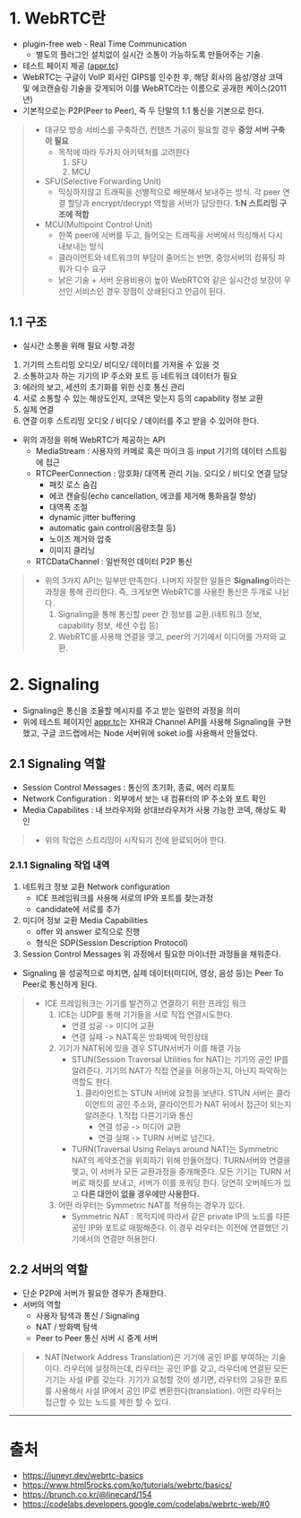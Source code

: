 # 1. WebRTC란

 - plugin-free web - Real Time Communication
    - 별도의 플러그인 설치없이 실시간 소통이 가능하도록 만들어주는 기술.
- 테스트 페이지 제공 ([appr.tc](https://appr.tc/))
- WebRTC는 구글이 VoIP 회사인 GIPS를 인수한 후, 해당 회사의 음성/영상 코덱 및 에코캔슬링 기술을 갖게되어 이를 WebRTC라는 이름으로 공개한 케이스(2011년)
- 기본적으로는 P2P(Peer to Peer), 즉 두 단말의 1:1 통신을 기본으로 한다.
>   - 대규모 방송 서비스를 구축하건, 컨텐츠 가공이 필요할 경우 **중앙 서버 구축이 필요**
>       - 목적에 따라 두가지 아키텍처를 고려한다
>           1. SFU
>           1. MCU
>   - SFU(Selective Forwarding Unit)
>       - 믹싱하지않고 트래픽을 선별적으로 배분해서 보내주는 방식. 각 peer 연결 할당과 encrypt/decrypt 역할을 서버가 담당한다. **1:N 스트리밍 구조에 적합**
>   - MCU(Multipoint Control Unit)
>       - 한쪽 peer에 서버를 두고, 들어오는 트래픽을 서버에서 믹싱해서 다시 내보내는 방식
>       - 클라이언트와 네트워크의 부담이 줄어드는 반면, 중앙서버의 컴퓨팅 파워가 다수 요구
>       - 낡은 기술 + 서버 운용비용이 높아 WebRTC와 같은 실시간성 보장이 우선인 서비스인 경우 장점이 상쇄된다고 언급이 된다.

## 1.1 구조

 - 실시간 소통을 위해 필요 사항 과정
 1. 기기의 스트리밍 오디오/ 비디오/ 데이터를 가져올 수 있을 것
 1. 소통하고자 하는 기기의 IP 주소와 포트 등 네트워크 데이터가 필요
 1. 에러의 보고, 세션의 초기화를 위한 신호 통신 관리
 1. 서로 소통할 수 있는 해상도인지, 코덱은 맞는지 등의 capability 정보 교환
 1. 실제 연결
 1. 연결 이후 스트리밍 오디오 / 비디오 / 데이터를 주고 받을 수 있어야 한다.

 - 위의 과정을 위해 WebRTC가 제공하는 API
    - MediaStream : 사용자의 카메로 혹은 마이크 등 input 기기의 데이터 스트림에 접근
    - RTCPeerConnection : 암호화/ 대역폭 관리 기능. 오디오 / 비디오 연결 담당
        - 패킷 로스 숨김
        - 에코 캔슬링(echo cancellation, 에코를 제거해 통화음질 향상)
        - 대역폭 조절
        - dynamic jitter buffering
        - automatic gain control(음량조절 등)
        - 노이즈 제거와 압축
        - 이미지 클리닝
    - RTCDataChannel : 일반적인 데이터 P2P 통신
> - 위의 3가지 API는 일부만 만족한다. 나머지 자잘한 일들은 **Signaling**이라는 과정을 통해 관리한다. 즉, 크게보면 WebRTC를 사용한 통신은 두개로 나뉜다.
>   1. Signaling을 통해 통신할 peer 간 정보를 교환.(네트워크 정보, capability 정보, 세션 수립 등)
>   1. WebRTC를 사용해 연결을 맺고, peer의 기기에서 미디어를 가져와 교환.

# 2. Signaling

 - Signaling은 통신을 조율할 메시지를 주고 받는 일련의 과정을 의미
 - 위에 테스트 페이지인 [appr.tc](https://appr.tc/)는 XHR과 Channel API를 사용해 Signaling을 구현했고, 구글 코드랩에서는 Node 서버위에 soket.io를 사용해서 만들었다.

 ## 2.1 Signaling 역할

 - Session Control Messages : 통신의 초기화, 종료, 에러 리포트
 - Network Configuration : 외부에서 보는 내 컴퓨터의 IP 주소와 포트 확인
 - Media Capabilites : 내 브라우저와 상대브라우저가 사용 가능한 코덱, 해상도 확인

 > - 위의 작업은 스트리밍이 시작되기 전에 완료되어야 한다.

### 2.1.1 Signaling 작업 내역

1. 네트워크 정보 교환 Network configuration
    - ICE 프레임워크를 사용해 서로의 IP와 포트를 찾는과정
    - candidate에 서로를 추가
1. 미디어 정보 교환 Media Capabilities
    - offer 와 answer 로직으로 진행
    - 형식은 SDP(Session Description Protocol)
1. Session Control Messages 위 과정에서 필요한 마이너한 과정들을 채워준다.

- Signaling 을 성공적으로 마치면, 실제 데이터(미디어, 영상, 음성 등)는 Peer To Peer로 통신하게 된다.

> - ICE 프레임워크는 기기를 발견하고 연결하기 위한 프레임 워크
>   1. ICE는 UDP를 통해 기기들을 서로 직접 연결시도한다.
>       - 연결 성공 -> 미디어 교환
>       - 연결 실패 -> NAT혹은 방화벽에 막힌상태
>   1. 기기가 NAT뒤에 있을 경우 STUN서버가 이를 해결 가능
>       - STUN(Session Traversal Utilities for NAT)는 기기의 공인 IP를 알려준다. 기기의 NAT가 직접 연골을 허용하는지, 아닌지 파악하는 역할도 한다.
>           1. 클라이언트는 STUN 서버에 요청을 보낸다. STUN 서버는 클라이언트의 공인 주소와, 클라이언트가 NAT 뒤에서 접근이 되는지 알려준다.
>           1.직접 다른기기와 통신
>               - 연결 성공 -> 미디어 교환
>               - 연결 실패 -> TURN 서버로 넘긴다.
>       - TURN(Traversal Using Relays around NAT)는 Symmetric NAT의 제약조건을 위회하기 위해 만들어졌다. TURN서버와 연결을 맺고, 이 서버가 모든 교환과정을 중개해준다. 모든 기기는 TURN 서버로 패킷를 보내고, 서버가 이를 포워딩 한다. 당연히 오버헤드가 있고 **다른 대안이 없을 경우에만 사용한다.**
>   1. 어떤 라우터는 Symmetric NAT를 적용하는 경우가 있다.
>       - Symmetric NAT : 목적지에 따라서 같은 private IP의 노드를 다른 공인 IP와 포트로 매핑해준다. 이 경우 라우터는 이전에 연결했던 기기에서의 연결만 허용한다.

## 2.2 서버의 역할

 - 단순 P2P에 서버가 필요한 경우가 존재한다.
 - 서버의 역할
    - 사용자 탐색과 통신 / Signaling
    - NAT / 방화벽 탐색
    - Peer to Peer 통신 서버 시 중계 서버

> - NAT(Network Address Translation)은 기기에 공인 IP를 부여하는 기술이다. 라우터에 설정하는데, 라우터는 공인 IP를 갖고, 라우터에 연결된 모든 기기는 사설 IP를 갖는다. 기기가 요청할 것이 생기면, 라우터의 고유한 포트를 사용해서 사설 IP에서 공인 IP로 변환한다(translation). 어떤 라우터는 접근할 수 있는 노드를 제한 할 수 있다.

-------
# 출처
- https://juneyr.dev/webrtc-basics
- https://www.html5rocks.com/ko/tutorials/webrtc/basics/
- https://brunch.co.kr/@linecard/154
- https://codelabs.developers.google.com/codelabs/webrtc-web/#0
